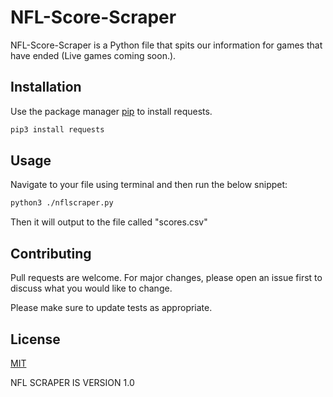 # NFL-Score-Scraper

NFL-Score-Scraper is a Python file that spits our information for games that have ended (Live games coming soon.).

## Installation

Use the package manager [pip](https://pip.pypa.io/en/stable/) to install requests.

```bash
pip3 install requests
```

## Usage

Navigate to your file using terminal and then run the below snippet:
```bash
python3 ./nflscraper.py
```

Then it will output to the file called "scores.csv"

## Contributing
Pull requests are welcome. For major changes, please open an issue first to discuss what you would like to change.

Please make sure to update tests as appropriate.

## License
[MIT](https://choosealicense.com/licenses/mit/)

NFL SCRAPER IS VERSION 1.0
